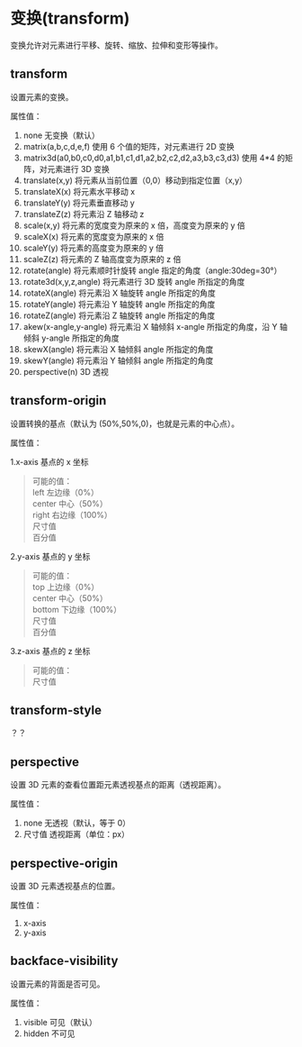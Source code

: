 变换(transform)
====

变换允许对元素进行平移、旋转、缩放、拉伸和变形等操作。

transform
----

设置元素的变换。

属性值：

1. none 无变换（默认）
2. matrix(a,b,c,d,e,f) 使用 6 个值的矩阵，对元素进行 2D 变换
3. matrix3d(a0,b0,c0,d0,a1,b1,c1,d1,a2,b2,c2,d2,a3,b3,c3,d3) 使用 4*4 的矩阵，对元素进行 3D 变换
4. translate(x,y) 将元素从当前位置（0,0）移动到指定位置（x,y）
5. translateX(x) 将元素水平移动 x
6. translateY(y) 将元素垂直移动 y
7. translateZ(z) 将元素沿 Z 轴移动 z
8. scale(x,y) 将元素的宽度变为原来的 x 倍，高度变为原来的 y 倍
9. scaleX(x) 将元素的宽度变为原来的 x 倍
10. scaleY(y) 将元素的高度变为原来的 y 倍
11. scaleZ(z) 将元素的 Z 轴高度变为原来的 z 倍
12. rotate(angle) 将元素顺时针旋转 angle 指定的角度（angle:30deg=30°）
13. rotate3d(x,y,z,angle) 将元素进行 3D 旋转 angle 所指定的角度
14. rotateX(angle) 将元素沿 X 轴旋转 angle 所指定的角度
15. rotateY(angle) 将元素沿 Y 轴旋转 angle 所指定的角度
16. rotateZ(angle) 将元素沿 Z 轴旋转 angle 所指定的角度
17. akew(x-angle,y-angle) 将元素沿 X 轴倾斜 x-angle 所指定的角度，沿 Y 轴倾斜 y-angle 所指定的角度
18. skewX(angle) 将元素沿 X 轴倾斜 angle 所指定的角度
19. skewY(angle) 将元素沿 Y 轴倾斜 angle 所指定的角度
20. perspective(n) 3D 透视

transform-origin
----

设置转换的基点（默认为 (50%,50%,0)，也就是元素的中心点）。

属性值：

1.x-axis 基点的 x 坐标
>可能的值：  
>left 左边缘（0%）  
>center 中心（50%）  
>right 右边缘（100%）  
>尺寸值  
>百分值

2.y-axis 基点的 y 坐标
>可能的值：  
>top 上边缘（0%）  
>center 中心（50%）  
>bottom 下边缘（100%）  
>尺寸值  
>百分值

3.z-axis 基点的 z 坐标
>可能的值：  
>尺寸值

transform-style
----

？？

perspective
----

设置 3D 元素的查看位置距元素透视基点的距离（透视距离）。

属性值：

1. none 无透视（默认，等于 0）
2. 尺寸值 透视距离（单位：px）

perspective-origin
----

设置 3D 元素透视基点的位置。

属性值：

1. x-axis
2. y-axis

backface-visibility
----

设置元素的背面是否可见。

属性值：

1. visible 可见（默认）
2. hidden 不可见
